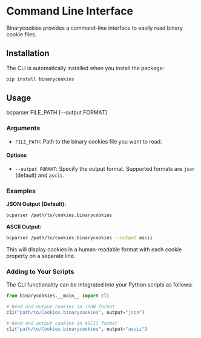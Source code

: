 # Command Line Interface

Binarycookies provides a command-line interface to easily read binary cookie files.

## Installation

The CLI is automatically installed when you install the package:

```bash
pip install binarycookies
```
## Usage

bcparser FILE_PATH [--output FORMAT]

### Arguments
- `FILE_PATH`: Path to the binary cookies file you want to read.
 
#### Options
- `--output FORMAT`: Specify the output format. Supported formats are `json` (default) and `ascii`.

### Examples
**JSON Output (Default):**
```bash
bcparser /path/to/cookies.binarycookies
```
**ASCII Output:**
```bash
bcparser /path/to/cookies.binarycookies --output ascii
```
This will display cookies in a human-readable format with each cookie property on a separate line.

### Adding to Your Scripts
The CLI functionality can be integrated into your Python scripts as follows:

```python
from binarycookies.__main__ import cli

# Read and output cookies in JSON format
cli("path/to/Cookies.binarycookies", output="json")

# Read and output cookies in ASCII format
cli("path/to/Cookies.binarycookies", output="ascii")
```
